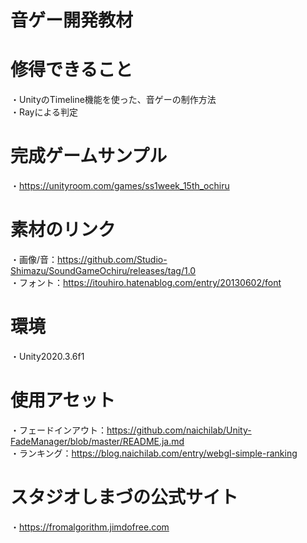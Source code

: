 # 音ゲー開発教材

# 修得できること
・UnityのTimeline機能を使った、音ゲーの制作方法  
・Rayによる判定  

# 完成ゲームサンプル
・https://unityroom.com/games/ss1week_15th_ochiru

# 素材のリンク
・画像/音：https://github.com/Studio-Shimazu/SoundGameOchiru/releases/tag/1.0  
・フォント：https://itouhiro.hatenablog.com/entry/20130602/font

# 環境
・Unity2020.3.6f1

# 使用アセット
・フェードインアウト：https://github.com/naichilab/Unity-FadeManager/blob/master/README.ja.md  
・ランキング：https://blog.naichilab.com/entry/webgl-simple-ranking

# スタジオしまづの公式サイト
・https://fromalgorithm.jimdofree.com
